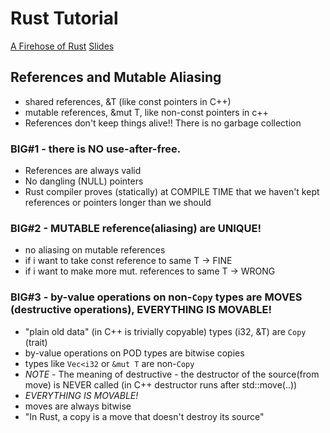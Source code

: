 # Rust Tutorial

[A Firehose of Rust](https://www.youtube.com/watch?v=FSyfZVuD32Y&ab_channel=JackO%27Connor)
[Slides](https://jacko.io/firehose_of_rust/)

## References and Mutable Aliasing
  - shared references,  &T (like const pointers in C++)
  - mutable references, &mut T, like non-const pointers in c++
  - References don't keep things alive!! There is no garbage collection

### BIG#1 - there is NO use-after-free. 
 - References are always valid
 - No dangling (NULL) pointers
 - Rust compiler proves (statically) at COMPILE TIME that we haven't kept references or pointers longer than we should

### BIG#2 - MUTABLE reference(aliasing) are UNIQUE!
 - no aliasing on mutable references
 - if i want to take const reference to same T -> FINE
 - if i want to make more mut. references to same T -> WRONG

### BIG#3 - by-value operations on non-```Copy``` types are MOVES (destructive operations), EVERYTHING IS MOVABLE!
 - "plain old data" (in C++ is trivially copyable) types (i32, &T) are ```Copy``` (trait)
 - by-value operations on POD types are bitwise copies
 - types like ```Vec<i32``` or ```&mut T``` are non-```Copy```
 - *NOTE* - The meaning of destructive - the destructor of the source(from move) is NEVER called (in C++ destructor runs after std::move(..))
 - *EVERYTHING IS MOVABLE!*
 - moves are always bitwise
 - "In Rust, a copy is a move that doesn't destroy its source"
 
